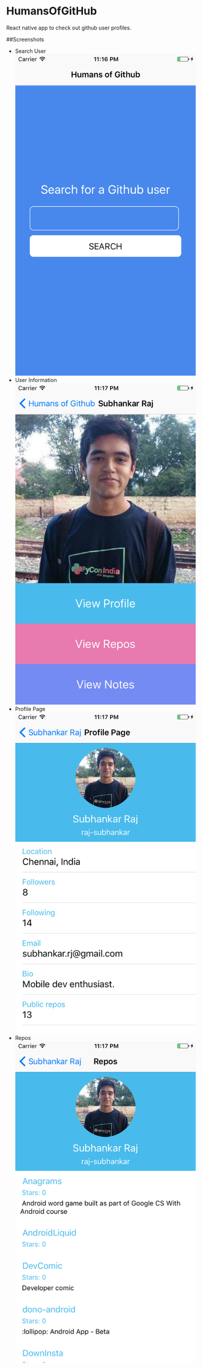# HumansOfGitHub
React native app to check out github user profiles. 

##Screenshots
* Search User ![Search User](screenshots/search.png)
* User Information ![User Info](screenshots/user.png)
* Profile Page ![Profile Page](screenshots/profile.png)
* Repos ![Repos](screenshots/repos.png)
